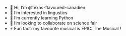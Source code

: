 - 👋 Hi, I’m @texas-flavoured-canadien
- 👀 I’m interested in lingustics
- 🌱 I’m currently learning Python
- 💞️ I’m looking to collaborate on science fair
- ⚡ Fun fact: my favourite musical is EPIC: The Musical !

<!---
texas-flavoured-canadien/texas-flavoured-canadien is a ✨ special ✨ repository because its `README.md` (this file) appears on your GitHub profile.
You can click the Preview link to take a look at your changes.
--->
